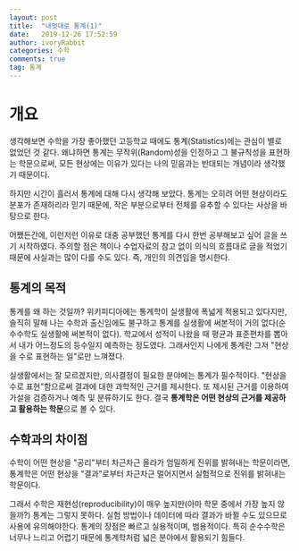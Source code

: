 ```yaml
---
layout: post
title:  "내멋대로 통계(1)"
date:   2019-12-26 17:52:59
author: ivoryRabbit
categories: 수학
comments: true
tag: 통계
---
```


# 개요

생각해보면 수학을 가장 좋아했던 고등학교 때에도 통계(Statistics)에는 관심이 별로 없었던 것 같다. 왜냐하면 통계는 무작위(Random)성을 인정하고 그 불규칙성을 표현하는 학문으로써, 모든 현상에는 이유가 있다는 나의 믿음과는 반대되는 개념이라 생각했기 때문이다.

하지만 시간이 흘러서 통계에 대해 다시 생각해 보았다. 통계는 오히려 어떤 현상이라도 분포가 존재하리라 믿기 때문에, 작은 부분으로부터 전체를 유추할 수 있다는 사상을 바탕으로 한다.

어쨌든간에, 이런저런 이유로 대충 공부했던 통계를 다시 한번 공부해보고 싶어 글을 쓰기 시작하였다. 주의할 점은 책이나 수업자료의 참고 없이 의식의 흐름대로 글을 적었기 때문에 사실과는 많이 다를 수도 있다. 즉, 개인의 의견임을 명시한다.

## 통계의 목적

통계를 왜 하는 것일까? 위키피디아에는 통계학이 실생활에 폭넓게 적용되고 있다지만, 솔직히 말해 나는 수학과 출신임에도 불구하고 통계를 실생활에 써본적이 거의 없다(순수수학도 실생활에 써본적이 없다). 학교에서 성적이 나왔을 때 평균과 표준편차를 뽑아서 내가 어느정도의 등수일지 예측하는 정도였다. 그래서인지 나에게 통계란 그저 "현상을 수로 표현하는 일"로만 느껴졌다.

실생활에서는 잘 모르겠지만, 의사결정이 필요한 분야에는 통계가 필수적이다. "현상을 수로 표현"함으로써 결과에 대한 과학적인 근거를 제시한다. 또 제시된 근거를 이용하여 가설을 검증하거나 예측 및 분류하기도 한다. 결국 **통계학은 어떤 현상의 근거를 제공하고 활용하는 학문**으로 볼 수 있다.

## 수학과의 차이점

수학이 어떤 현상을 "공리"부터 차근차근 올라가 엄밀하게 진위를 밝혀내는 학문이라면, 통계학은 어떤 현상을 "결과"로부터 차근차근 멀어지면서 실험적으로 진위를 밝혀내는 학문이다.

그래서 수학은 재현성(reproducibility)이 매우 높지만(아마 학문 중에서 가장 높지 않을까?) 통계는 그렇지 못하다. 실험 방법이나 데이터에 따라 결과가 바뀔 수도 있으므로 사용에 유의해야한다. 통계의 장점은 빠르고 실용적이며, 범용적이다. 특히 순수수학은 너무나 느리고 어렵기 때문에 통계학처럼 넓은 분야에서 활용되기 힘들다.
